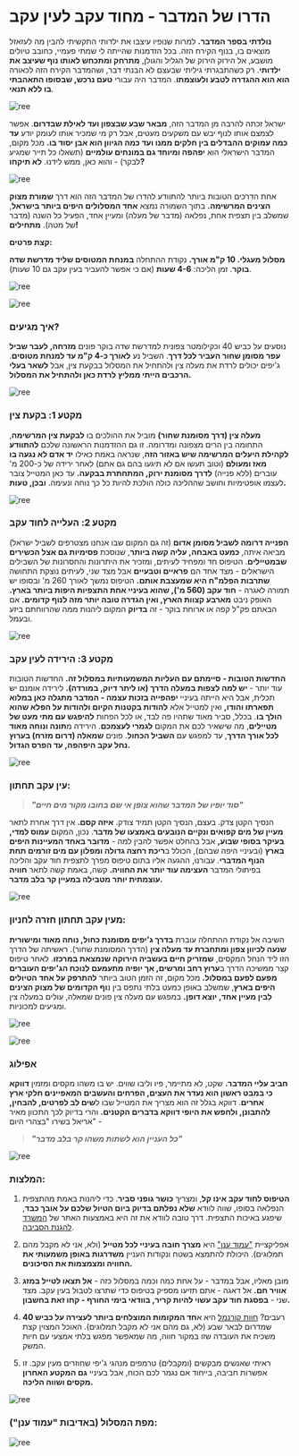 # הדרו של המדבר - מחוד עקב לעין עקב

**נולדתי בספר המדבר.** למרות שנופיו עיצבו את ילדותי התקשיתי להבין מה לעזאזל מוצאים בו, בנוף הקירח הזה. בכל הזדמנות שהייתה לי שמתי פעמיי, כחובב טיולים מושבע, אל הירוק הירוק של הגליל והגולן, **מתרחק ומתכחש לאותו נוף שעיצב את ילדותי**. רק כשהתבגרתי גיליתי שבעצם לא הבנתי דבר, ושהמדבר הקירח הזה לכאורה **הוא הוא ההגדרה לטבע ולעוצמתו**. המדבר היה עבורי **טעם נרכש, שבסופו התאהבתי בו ללא תנאי**.

![ree](https://static.wixstatic.com/media/4e19df_406b5f2e915541f2b613b5b4907d012b~mv2.jpg/v1/fill/w_147,h_98,al_c,q_80,usm_0.66_1.00_0.01,blur_2,enc_avif,quality_auto/4e19df_406b5f2e915541f2b613b5b4907d012b~mv2.jpg)

ישראל זכתה להרבה מן המדבר הזה, **מבאר שבע שבצפון ועד לאילת שבדרום**. אפשר לצמצם אותו לנוף יבש עם משקעים מעטים, אבל רק מי שמכיר אותו לעומק יודע **עד כמה עמוקים ההבדלים בין חלקים ממנו ועד כמה הגיוון הוא אבן יסוד בו.** מכל מקום, המדבר הישראלי הוא **יפהפה ומיוחד גם במונחים עולמיים** (תשאלו כל תייר שמגיע לבקר) - והוא כאן, ממש לידנו. **לא תיקחו?**

![ree](https://static.wixstatic.com/media/4e19df_d13793fae43e4abeb7131ab50731fc06~mv2.jpg/v1/fill/w_147,h_98,al_c,q_80,usm_0.66_1.00_0.01,blur_2,enc_avif,quality_auto/4e19df_d13793fae43e4abeb7131ab50731fc06~mv2.jpg)

אחת הדרכים הטובות ביותר להתוודע להדרו של המדבר הזה הוא דרך **שמורת מצוק הצינים המרשימה.** בתוך השמורה נמצא **אחד המסלולים היפים ביותר בישראל**, שמשלב בין תצפית אחת, נפלאה (מדבר של מעלה) ומעיין אחד, הפעיל כל השנה (מדבר של מטה). **מתחילים!**

**קצת פרטים:**

**מסלול מעגלי. 10 ק"מ אורך.** נקודת ההתחלה **במנחת המטוסים שליד מדרשת שדה בוקר**. זמן הליכה: **4-6 שעות** (אם כי אפשר להעביר בעין עקב גם 10 שעות).

![ree](https://static.wixstatic.com/media/4e19df_f39bff44aa5443aa81c959020c1b6bee~mv2.jpg/v1/fill/w_147,h_98,al_c,q_80,usm_0.66_1.00_0.01,blur_2,enc_avif,quality_auto/4e19df_f39bff44aa5443aa81c959020c1b6bee~mv2.jpg)

![ree](https://static.wixstatic.com/media/4e19df_e17e5be9c4454af9a2e9a07dd185b369~mv2.jpg/v1/fill/w_147,h_98,al_c,q_80,usm_0.66_1.00_0.01,blur_2,enc_avif,quality_auto/4e19df_e17e5be9c4454af9a2e9a07dd185b369~mv2.jpg)

### **איך מגיעים?**

נוסעים על כביש 40 וכקילומטר צפונית למדרשת שדה בוקר פונים **מזרחה, לעבר שביל עפר מסומן שחור העביר לכל דרך**. השביל נע **לאורך כ-4 ק"מ עד למנחת מטוסים**. ג'יפים יכולים לרדת את מעלה צין ולהתחיל את המסלול בבקעת צין, אבל **לשאר בעלי הרכבים הייתי ממליץ לרדת כאן ולהתחיל את המסלול.**

![ree](https://static.wixstatic.com/media/4e19df_4d3248cb9de1427d879e4148a11523b2~mv2.jpg/v1/fill/w_147,h_98,al_c,q_80,usm_0.66_1.00_0.01,blur_2,enc_avif,quality_auto/4e19df_4d3248cb9de1427d879e4148a11523b2~mv2.jpg)

### **מקטע 1: בקעת צין**

**מעלה צין (דרך מסומנת שחור)** מוביל את ההולכים בו **לבקעת צין המרשימה**, התחומה בין הרים מצפונה ומדרומה. זו גם ההזדמנות הראשונה שלכם **להתוודע לקהילת היעלים המרשימה שיש באזור הזה**, שנראה באמת כאילו **יד אדם לא נגעה בו מאז ומעולם** (וטוב תעשו אם לא תיגעו בהם גם אתם) לאחר ירידה של כ-200 מ' עוברים (ללא פנייה) **לדרך מסומנת ירוק, המתחתרת בבקעה.** עד כאן המטייל צובר לעצמו אופטימיות וחושב שההליכה כולה הולכת להיות כל כך נוחה ונעימה. **ובכן, טעות.**

![ree](https://static.wixstatic.com/media/4e19df_254bd22e4f5849ac9fb3d6dc41a407d8~mv2.jpg/v1/fill/w_147,h_98,al_c,q_80,usm_0.66_1.00_0.01,blur_2,enc_avif,quality_auto/4e19df_254bd22e4f5849ac9fb3d6dc41a407d8~mv2.jpg)

### **מקטע 2: העלייה לחוד עקב**

**הפנייה דרומה לשביל מסומן אדום** (זה גם המקום שבו אנחנו מצטרפים לשביל ישראל) מביאה איתה, **כמעט באבחה, עליה קשה ביותר**, שנוסכת **פסימיות גם אצל הכשירים שבמטיילים**. הטיפוס חד ומפחיד לעיתים, ומזכיר את היתרונות והחסרונות של השבילים הישראלים - מצד אחד הם **פראיים וטבעיים** אבל מצד שני, לעיתים נוצקת התחושה **שתרבות הפלמ"ח היא שמעצבת אותם.** הטיפוס נמשך לאורך 260 מ' ובסופו יש תמורה לאגרה - **חוד עקב (560 מ'), שהוא בעיניי אחת התצפיות היפות ביותר בארץ.** האופק ניבט **מארבע קצוות הארץ, ואין הגדרה טובה יותר מזה לנוף קדומים.** אם הבאתם פק"ל קפה או ארוחת בוקר - זה **בדיוק** המקום ליהנות ממה שהרווחתם ביזע ובעמל.

![ree](https://static.wixstatic.com/media/4e19df_5bd75ee86edb455b9288f2bb2782b0fd~mv2.jpg/v1/fill/w_147,h_98,al_c,q_80,usm_0.66_1.00_0.01,blur_2,enc_avif,quality_auto/4e19df_5bd75ee86edb455b9288f2bb2782b0fd~mv2.jpg)

### **מקטע 3: הירידה לעין עקב**

**החדשות הטובות - סיימתם עם העליות המשמעותיות במסלול זה.** החדשות הטובות עוד יותר - **יש למה לצפות במעלה הדרך (או ליתר דיוק, במורדה).** לירידה אומנם יש תכלית, אבל היא הייתה בעיניי **יפהפייה בזכות עצמה - המדבר מתגלה כאן במלוא תפארתו והודו,** ואין למטייל אלא **להודות בקטנות הקיום ולהודות על הפלא שהוא הולך בו**. בכלל, סביר מאוד שתהיו פה לבד, או לכל הפחות **להיפגש עם מתי מעט של מטיילים**, מה שישאיר לכם את המקום **לגמרי לעצמכם**. הירידה מ**תונה ונוחה מאוד לכל אורך הדרך**, עד למפגש עם **השביל הכחול**. פונים **שמאלה (דרום מזרח) בערוץ נחל עקב היפהפה, עד הפרס הגדול.**

![ree](https://static.wixstatic.com/media/4e19df_b193685a8ee648e6b1107169ee41c17b~mv2.jpg/v1/fill/w_147,h_98,al_c,q_80,usm_0.66_1.00_0.01,blur_2,enc_avif,quality_auto/4e19df_b193685a8ee648e6b1107169ee41c17b~mv2.jpg)

### **עין עקב תחתון:**

> ***"סוד יופיו של המדבר שהוא צופן אי שם בחובו מקור מים חיים"***

הנסיך הקטן צדק. בעצם, הנסיך הקטן תמיד צודק. **איזה קסם.** אין דרך אחרת לתאר **מעיין של מים קפואים ונקיים הנובעים באמצעו של מדבר**. נכון, המקום **עמוס למדי, בעיקר בסופי שבוע,** אבל בהחלט אפשר להבין למה - **מדובר באחד המעיינות היפים בארץ** (ובעיניי היפה שבהם), הכולל ב**ריכת רחצה גדולה ומפלון עם מים זורמים תחת הנוף המדברי**. עבורנו, ההגעה אליו בתום טיפוס מפרך לתצפית חוד עקב והליכה בפיתולי המדבר **העצימה עוד יותר את החוויה.** קשה, באמת קשה לתאר **חוויה עוצמתית יותר מטבילה במעיין קר בלב מדבר.**

![ree](https://static.wixstatic.com/media/4e19df_bed7c84325a94061a234c9ad1aa81a10~mv2.jpg/v1/fill/w_147,h_221,al_c,q_80,usm_0.66_1.00_0.01,blur_2,enc_avif,quality_auto/4e19df_bed7c84325a94061a234c9ad1aa81a10~mv2.jpg)

### **מעין עקב תחתון חזרה לחניון:**

השיבה אל נקודת ההתחלה עוברת **בדרך ג'יפים מסומנת כחול, נוחה מאוד ומישורית שנעה לכיוון צפון ומתחברת עד מעלה צין** (הדרך המסומנת שחור). ראשיתה של הדרך הזו ליד הנחל המקסים, **שמזריק חיים בעשביה הירוקה שנמצאת במרכזו**. לאחר טיפוס קצר ממשיכה הדרך ב**ערוץ רחב ומרשים, אך יופיה מתעמעם לנוכח הג'יפים העוברים מפעם לפעם במסלול.** מכל מקום, זה הזמן הטוב ביותר **להתרפק על אחד הטיולים היפים בארץ**, שמשלב באופן כמעט בלתי נתפס בין נ**וף הקדומים של מצוק הצינים לבין מעיין אחד, יוצא דופן.** במפגש עם מעלה צין פונים שמאלה, עולים במעלה צין ומגיעים למכוניות.

![ree](https://static.wixstatic.com/media/4e19df_23166ce27a40439da426d92ed61d843e~mv2.jpg/v1/fill/w_147,h_98,al_c,q_80,usm_0.66_1.00_0.01,blur_2,enc_avif,quality_auto/4e19df_23166ce27a40439da426d92ed61d843e~mv2.jpg)

![ree](https://static.wixstatic.com/media/4e19df_dd9a0913e272454bab64f006e202e21b~mv2.jpg/v1/fill/w_147,h_98,al_c,q_80,usm_0.66_1.00_0.01,blur_2,enc_avif,quality_auto/4e19df_dd9a0913e272454bab64f006e202e21b~mv2.jpg)

###

### **אפילוג**

**חביב עליי המדבר.** שקט, לא מתיימר, פיו וליבו שווים. יש בו משהו מקסים ומזמין **דווקא כי במבט ראשון הוא נעדר את העצים, הפרחים והעשבים המאפיינים חלקי ארץ אחרים**. דווקא בגלל זה הוא מצריך את המטייל שבו ל**שים לב לפרטים, להבחין, להתבונן, ולחפש את היופי דווקא בדברים הקטנים.** והרי בדיוק לכך התכוון מאיר אריאל בשירו "בצהרי היום" -

> ***"כל העניין הוא לשתות משהו קר בלב מדבר"***

![ree](https://static.wixstatic.com/media/4e19df_e61cdc7f698a4c7e82c0fe9b2fd462a8~mv2.jpg/v1/fill/w_147,h_98,al_c,q_80,usm_0.66_1.00_0.01,blur_2,enc_avif,quality_auto/4e19df_e61cdc7f698a4c7e82c0fe9b2fd462a8~mv2.jpg)

### **המלצות:**

1. **הטיפוס לחוד עקב אינו קל**, ומצריך **כושר גופני סביר**. כדי ליהנות באמת מהתצפית הנפלאה בסופו, שווה לוודא **שלא נפלתם בדיוק ביום הטיול שלכם על אובך כבד**, שיפגע באיכות התצפית. דרך טובה לוודא את זה היא באמצעות האתר של [המשרד להגנת הסביבה](http://www.sviva.gov.il/subjectsEnv/SvivaAir/AirQualityData/Pages/EnvAirForecasting.aspx).

2. אפליקציית ["עמוד ענן"](https://amudanan.co.il/) היא **מצרך חובה בעיניי לכל מטייל** (ולא, אני לא מקבל מהם תמלוגים). היכולת להתמצא בשטח ונקודות העניין **משדרגות באופן משמעותי את החוויה ומצמצמות את הסיכונים.**

3. מובן מאליו, אבל במדבר - על אחת כמה וכמה במסלול כזה - **אל תצאו לטייל במזג אוויר חם.** אל דאגה - אתם תזיעו מספיק בטיפוס כדי שתרצו לטבול בעין עקב. מצד שני - **בפסגת חוד עקב עשוי להיות קריר, בוודאי בימי החורף - קחו זאת בחשבון.**

4. רעבים? [חוות קורנמל](http://www.kornmehl.co.il/) היא א**חד המקומות המוצלחים ביותר לעצירה על כביש 40** שמדרום לבאר שבע (לא, גם מהם אני לא מקבל תמלוגים). האוכל המצוין קצת משכיח את העובדה שזו במקור חווה, מה שמאפשר מפגש בלתי אמצעי עם חיות המשק.

5. ראיתי שאנשים מבקשים (ומקבלים) טרמפים מנהגי ג'יפי שחוזרים מעין עקב. זו אפשרות חביבה, בייחוד אם נגמר לכם הכוח, אבל בעיניי **גם המקטע האחרון מקסים ושווה הליכה.**

![ree](https://static.wixstatic.com/media/4e19df_85800d5fce734320a720ea248d7170cc~mv2.jpg/v1/fill/w_147,h_98,al_c,q_80,usm_0.66_1.00_0.01,blur_2,enc_avif,quality_auto/4e19df_85800d5fce734320a720ea248d7170cc~mv2.jpg)

### **מפת המסלול (באדיבות "עמוד ענן"):**

![ree](https://static.wixstatic.com/media/4e19df_641c3022541b4844a4fcf9d2bdeaa9be~mv2.png/v1/fill/w_49,h_31,al_c,q_85,usm_0.66_1.00_0.01,blur_2,enc_avif,quality_auto/4e19df_641c3022541b4844a4fcf9d2bdeaa9be~mv2.png)